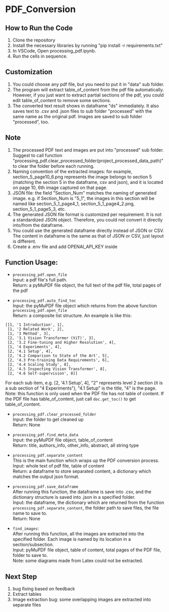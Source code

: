 ﻿# PDF_Conversion

## How to Run the Code ##
1. Clone the repository
2. Install the necessary libraries by running "pip install -r requirements.txt"
3. In VSCode, Open processing_pdf.ipynb.
4. Run the cells in sequence.

## Customization ##
1. You could choose any pdf file, but you need to put it in "data" sub folder.
2. The program will extract table_of_content from the pdf file automatically. However, if you just want to extract partial sections of the pdf, you could edit table_of_content to remove some sections.
3. The converted text result shows in dataframe "ds" immediately. It also saves text to .csv and .json files to sub folder "processed" with the same name as the original pdf. Images are saved to sub folder "processed", too.

## Note ##
1. The processed PDF text and images are put into "processed" sub folder.  Suggest to call function "processing_pdf.clear_processed_folder(project_processed_data_path)" to clear the folder before each running.
2. Naming convention of the extracted images: for example, section_5_page10_6.png represents the image belongs to section 5 (matching the section 5 in the dataframe, csv and json), and it is located on page 10, 6th image captured on that page. 
3. JSON file: the field "Section_Num" matches the naming of generated image. e.g. if Section_Num is "5_1", the images in this section will be named like section_5_1_page4_1, section_5_1_page4_2.png, section_5_1_page5_3, etc.
4. The generated JSON file format is customized per requirement. It is not a standardized JSON object. Therefore, you could not convert it directly into/from the dataframe. 
5. You could use the generated dataframe directly instead of JSON or CSV. The content in dataframe is the same as that of JSON or CSV, just layout is different.
6. Create a .env file and add OPENAI_API_KEY inside

## Function Usage: ##
- `processing_pdf.open_file`<br>
Input: a pdf file's full path.<br> 
Return: a pyMuPDF file object, the full text of the pdf file, total pages of the pdf<br>

- `processing_pdf.auto_find_toc`<br>
Input: the pyMuPDF file object which returns from the above function `processing_pdf.open_file`<br>
Return: a composite list structure. An example is like this:<br>
```
[[1, '1 Introduction', 1],
 [1, '2 Related Work', 2],
 [1, '3 Method', 3],
 [2, '3.1 Vision Transformer (ViT)', 3],
 [2, '3.2 Fine-tuning and Higher Resolution', 4],
 [1, '4 Experiments', 4],
 [2, '4.1 Setup', 4],
 [2, '4.2 Comparison to State of the Art', 5],
 [2, '4.3 Pre-training Data Requirements', 6],
 [2, '4.4 Scaling Study', 8],
 [2, '4.5 Inspecting Vision Transformer', 8],
 [2, '4.6 Self-supervision', 8]]
 ```

 For each sub item, e.g. [2, '4.1 Setup', 4], "2" represents level 2 section (it is a sub section of "4 Experiments"), "4.1 Setup" is the title, "4" is the page. <br>
 Note: this function is only used when the PDF file has not table of content. If the PDF file has table_of_content, just call `doc.get_toc()` to get table_of_content.

 - `processing_pdf.clear_processed_folder`<br>
 Input: the folder to get cleaned up<br>
 Return: None<br>

 - `processing_pdf.find_meta_data`<br>
 Input: the pyMuPDF file object, table_of_content<br>
 Return: title, authors_info, other_info, abstract, all string type<br>

 - `processing_pdf.separate_content`<br>
 This is the main function which wraps up the PDF conversion process.<br>
 Input: whole text of pdf file, table of content<br>
 Return: a dataframe to store separated content, a dictionary which matches the output json format.<br>

 - `processing_pdf.save_dataframe`<br>
 After running this function, the dataframe is save into .csv, and the dictionary structure is saved into .json in a specified folder.<br>
 Input: the dataframe, the dictionary which are returned from the function `processing_pdf.separate_content`, the folder path to save files, the file name to save to. <br>
 Return: None<br>

 - `find_images`:<br>
 After running this function, all the images are extracted into the specified folder. Each image is named by its location in a section/subsection.<br>
 Input: pyMuPDF file object, table of content, total pages of the PDF file, folder to save to.<br>
 Note: some diagrams made from Latex could not be extracted.<br>

## Next Step ##
1. bug fixing based on feedback
2. Extract tables
3. Image extraction bug: some overlapping images are extracted into separate files